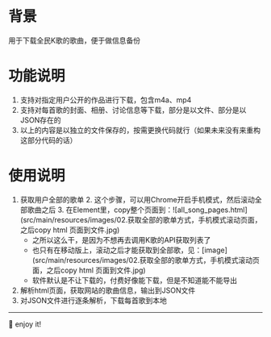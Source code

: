 # 背景
用于下载全民K歌的歌曲，便于做信息备份

# 功能说明
1. 支持对指定用户公开的作品进行下载，包含m4a、mp4
2. 支持对每首歌的封面、相册、讨论信息等下载，部分是以文件、部分是以JSON存在的
3. 以上的内容是以独立的文件保存的，按需更换代码就行（如果未来没有来重构这部分代码的话）

# 使用说明
1. 获取用户全部的歌单
   2. 这个步骤，可以用Chrome开启手机模式，然后滚动全部歌曲之后
   3. 在Element里，copy整个页面到：![all_song_pages.html](src/main/resources/images/02.获取全部的歌单方式，手机模式滚动页面，之后copy html 页面到文件.jpg)
      - 之所以这么干，是因为不想再去调用K歌的API获取列表了
      - 也只有在移动版上，滚动之后才能获取到全部歌，见：[image](src/main/resources/images/02.获取全部的歌单方式，手机模式滚动页面，之后copy html 页面到文件.jpg)
      - 软件默认是不让下载的，付费好像能下载，但是不知道能不能导出
2. 解析html页面，获取网站的歌曲信息，输出到JSON文件
3. 对JSON文件进行逐条解析，下载每首歌到本地

---

🥰  enjoy it!